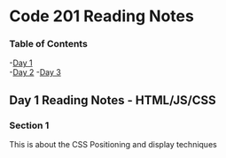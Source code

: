 # Code 201 Reading Notes

### Table of Contents

-[Day 1](#Day-1-reading-notes) </br>
-[Day 2](#Day-2-reading-notes)
-[Day 3](#Day-3-reading-notes)


## Day 1 Reading Notes - HTML/JS/CSS
### Section 1

This is about the CSS Positioning and display techniques